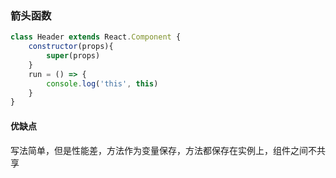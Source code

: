 ### 箭头函数

```jsx
class Header extends React.Component {
	constructor(props){
		super(props)
	}
	run = () => {
		console.log('this', this)
	}
}
```

#### 优缺点

写法简单，但是性能差，方法作为变量保存，方法都保存在实例上，组件之间不共享